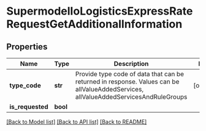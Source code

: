 # SupermodelIoLogisticsExpressRateRequestGetAdditionalInformation

## Properties
Name | Type | Description | Notes
------------ | ------------- | ------------- | -------------
**type_code** | **str** | Provide type code of data that can be returned in response.  Values can be allValueAddedServices, allValueAddedServicesAndRuleGroups | [optional] 
**is_requested** | **bool** |  | 

[[Back to Model list]](../README.md#documentation-for-models) [[Back to API list]](../README.md#documentation-for-api-endpoints) [[Back to README]](../README.md)

